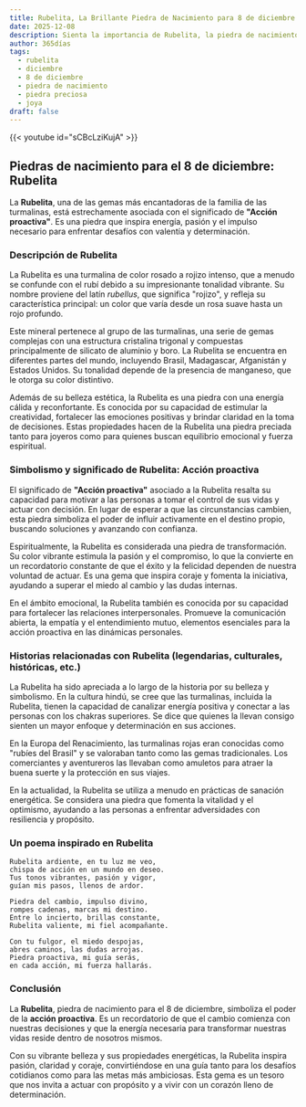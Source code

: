 ```yaml
---
title: Rubelita, La Brillante Piedra de Nacimiento para 8 de diciembre
date: 2025-12-08
description: Sienta la importancia de Rubelita, la piedra de nacimiento de 8 de diciembre que simboliza Acción proactiva. Deje que su belleza y significado iluminen su día.
author: 365días
tags:
  - rubelita
  - diciembre
  - 8 de diciembre
  - piedra de nacimiento
  - piedra preciosa
  - joya
draft: false
---
```


{{< youtube id="sCBcLziKujA" >}}

## Piedras de nacimiento para el 8 de diciembre: Rubelita

La **Rubelita**, una de las gemas más encantadoras de la familia de las turmalinas, está estrechamente asociada con el significado de **"Acción proactiva"**. Es una piedra que inspira energía, pasión y el impulso necesario para enfrentar desafíos con valentía y determinación.

### Descripción de Rubelita

La Rubelita es una turmalina de color rosado a rojizo intenso, que a menudo se confunde con el rubí debido a su impresionante tonalidad vibrante. Su nombre proviene del latín _rubellus_, que significa "rojizo", y refleja su característica principal: un color que varía desde un rosa suave hasta un rojo profundo.

Este mineral pertenece al grupo de las turmalinas, una serie de gemas complejas con una estructura cristalina trigonal y compuestas principalmente de silicato de aluminio y boro. La Rubelita se encuentra en diferentes partes del mundo, incluyendo Brasil, Madagascar, Afganistán y Estados Unidos. Su tonalidad depende de la presencia de manganeso, que le otorga su color distintivo.

Además de su belleza estética, la Rubelita es una piedra con una energía cálida y reconfortante. Es conocida por su capacidad de estimular la creatividad, fortalecer las emociones positivas y brindar claridad en la toma de decisiones. Estas propiedades hacen de la Rubelita una piedra preciada tanto para joyeros como para quienes buscan equilibrio emocional y fuerza espiritual.

### Simbolismo y significado de Rubelita: Acción proactiva

El significado de **"Acción proactiva"** asociado a la Rubelita resalta su capacidad para motivar a las personas a tomar el control de sus vidas y actuar con decisión. En lugar de esperar a que las circunstancias cambien, esta piedra simboliza el poder de influir activamente en el destino propio, buscando soluciones y avanzando con confianza.

Espiritualmente, la Rubelita es considerada una piedra de transformación. Su color vibrante estimula la pasión y el compromiso, lo que la convierte en un recordatorio constante de que el éxito y la felicidad dependen de nuestra voluntad de actuar. Es una gema que inspira coraje y fomenta la iniciativa, ayudando a superar el miedo al cambio y las dudas internas.

En el ámbito emocional, la Rubelita también es conocida por su capacidad para fortalecer las relaciones interpersonales. Promueve la comunicación abierta, la empatía y el entendimiento mutuo, elementos esenciales para la acción proactiva en las dinámicas personales.

### Historias relacionadas con Rubelita (legendarias, culturales, históricas, etc.)

La Rubelita ha sido apreciada a lo largo de la historia por su belleza y simbolismo. En la cultura hindú, se cree que las turmalinas, incluida la Rubelita, tienen la capacidad de canalizar energía positiva y conectar a las personas con los chakras superiores. Se dice que quienes la llevan consigo sienten un mayor enfoque y determinación en sus acciones.

En la Europa del Renacimiento, las turmalinas rojas eran conocidas como "rubíes del Brasil" y se valoraban tanto como las gemas tradicionales. Los comerciantes y aventureros las llevaban como amuletos para atraer la buena suerte y la protección en sus viajes.

En la actualidad, la Rubelita se utiliza a menudo en prácticas de sanación energética. Se considera una piedra que fomenta la vitalidad y el optimismo, ayudando a las personas a enfrentar adversidades con resiliencia y propósito.

### Un poema inspirado en Rubelita

```
Rubelita ardiente, en tu luz me veo,  
chispa de acción en un mundo en deseo.  
Tus tonos vibrantes, pasión y vigor,  
guían mis pasos, llenos de ardor.  

Piedra del cambio, impulso divino,  
rompes cadenas, marcas mi destino.  
Entre lo incierto, brillas constante,  
Rubelita valiente, mi fiel acompañante.  

Con tu fulgor, el miedo despojas,  
abres caminos, las dudas arrojas.  
Piedra proactiva, mi guía serás,  
en cada acción, mi fuerza hallarás.  
```

### Conclusión

La **Rubelita**, piedra de nacimiento para el 8 de diciembre, simboliza el poder de la **acción proactiva**. Es un recordatorio de que el cambio comienza con nuestras decisiones y que la energía necesaria para transformar nuestras vidas reside dentro de nosotros mismos.

Con su vibrante belleza y sus propiedades energéticas, la Rubelita inspira pasión, claridad y coraje, convirtiéndose en una guía tanto para los desafíos cotidianos como para las metas más ambiciosas. Esta gema es un tesoro que nos invita a actuar con propósito y a vivir con un corazón lleno de determinación.